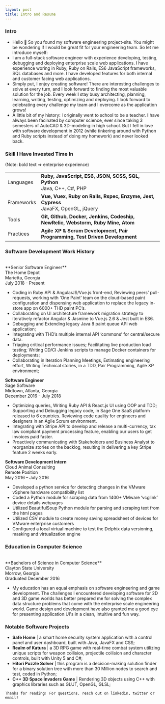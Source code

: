 ```yaml
---
layout: post
title: Intro and Resume
---
```


### Intro

- Hello 👋 So you found my software engineering project-site. You might be wondering if I would be great fit for your engineering team. So let me introduce myself:
- I am a full-stack software engineer with experience developing, testing, debugging and deploying enterprise scale web applications. I have experience woring in Ruby, Ruby on Rails, ES6 JavaScript frameworks, SQL databases and more. I have developed features for both internal and customer facing web applications.
- Simply put, I enjoy creating software! There are interesting challenges to solve at every turn, and I look forward to finding the most valuable solution for the job. Every week I stay busy architecting, planning, learning, writing, testing, optimizing and deploying. I look forward to celebrating every challenge my team and I overcome as the application grows!
- A little bit of my history: I originally went to school to be a teacher. I have always been facinated by computer science, ever since taking 3 semesters of AutoCAD & 3D-modeling in high school. But I fell in love with software development in 2012 (while tinkering around with Python and Ruby scripts instead of doing my homework) and never looked back.

### Skill I Have Invested Time In


<div class="resume-skills-table-note">
  (Note: bold text => enterprise experience)
</div>

<table class="resume-skills-table">
  <tbody>
    <tr>
      <td class="skill-category">Languages</td>
      <td class="skill-list">
          <b>Ruby, JavaScript, ES6, JSON, SCSS, SQL, Python</b><br>
          Java, C++, C#, PHP
      </td>
    </tr>
    <tr>
      <td class="skill-category">Frameworks</td>
      <td class="skill-list">
        <b>Vue, Vuex, Ruby on Rails, Rspec, Enzyme, Jest, Cypress</b><br>
        JavaFX, OpenGL, jQuery
      </td>
    </tr>
    <tr>
      <td class="skill-category">Tools</td>
      <td class="skill-list">
        <b>Git, Github, Docker, Jenkins, Codeship, NewRelic, Webstorm, Ruby Mine, Atom</b>
      </td>
    </tr>
    <tr>
      <td class="skill-category">Practices</td>
      <td class="skill-list">
        <b>Agile XP & Scrum Development, Pair Programming, Test Driven Development</b>
      </td>
    </tr>
  </tbody>
</table>


### Software Development Work History
<br>
**Senior Software Engineer**<br>
The Home Depot<br>
Marietta, Georgia<br>
July 2018 - Present<br>

-  Coding in Ruby API & AngularJS/Vue.js front-end, Reviewing peers’ pull-requests, working with ‘One Paint’ team on the cloud-based paint configuration and dispensing web application to replace the legacy in-store app on 6000+ THD paint PC’s.
-  Collaborating on UI architecture framework migration strategy to iteratively refactor Angular & Jasmine to Vue.js 2.6 & Jest built in ES6.
-  Debugging and Extending legacy Java 8 paint queue API web application;
-  Integrating with THD’s multiple internal API ‘commons’ for central/secure data.
-  Triaging critical performance issues; Facilitating live production load testing; Writing CD/CI Jenkins scripts to manage Docker containers for deployments;
-  Collaborating in Iteration Planning Meetings, Estimating engineering effort, Writing Technical stories, in a TDD, Pair Programming, Agile XP environment;


**Software Engineer**<br>
Sage Software<br>
Midtown, Atlanta, Georgia<br>
December 2016 - July 2018<br>

-  Optimizing queries, Writing Ruby API & React.js UI using OOP and TDD; Supporting and Debugging legacy code, in Sage One SaaS platform released to 6 countries. Reviewing code quality for engineers and designers in an Agile Scrum environment.
-  Integrating with Stripe API to develop and release a multi-currency, tax law compliant payment processing feature, enabling our users to get invoices paid faster.
-  Proactively communicating with Stakeholders and Business Analyst to reorganize stories on the backlog, resulting in delivering a key Stripe feature 2 weeks early.


**Software Development Intern**<br>
Cloud Animal Consulting <br>
Remote Position <br>
May 2016 – July 2016 <br>

- Developed a python service for detecting changes in the VMware vSphere hardware compatibility list
- Coded a Python module for scraping data from 1400+ VMware ‘vcglink’ device details webpages
- Utilized BeautifulSoup Python module for parsing and scraping text from the html pages
- Utilized CSV module to create money saving spreadsheet of devices for VMware enterprise customers
- Configured a local virtual machine to test the Delphix data versioning, masking and virtualization engine


### Education in Computer Science
<br>
**Bachelors of Science in Computer Science**<br>
Clayton State University<br>
Morrow, Georgia<br>
Graduated December 2016<br>

- My education has an equal emphasis on software engineering and game development. The challenges I encountered developing software for 2D and 3D game worlds has better prepared me for solving the complex data structure problems that come with the enterprise scale engineering world. Game design and development have also granted me a good eye for presenting application UI's in a clean, intuitive and fun way.

### Notable Software Projects

- **Safe Home** | a smart home security system application with a control panel and user dashboard, built with Java, JavaFX and CSS;
- **Realm of Katura** | a 3D RPG game with real-time combat system utilizing unique scripts for weapon collision, projectile collision and character controls, built with Unity 5 and C#;
- **Hitori Puzzle Solver** | this program is a decision-making solution finder for a binary solution tree with more than 30 Million nodes to search and test, coded in Python;
- **C++ 3D Space Invaders Game** | Rendering 3D objects using C++ with graphics libraries such as GLUT, OpenGL, GLSL;

`Thanks for reading! For questions, reach out on linkedin, twitter or email!`
